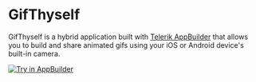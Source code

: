 # GifThyself

GifThyself is a hybrid application built with [Telerik AppBuilder](http://www.telerik.com/appbuilder) that allows you to build and share animated gifs using your iOS or Android device's built-in camera.

<a href="https://platform.telerik.com/#appbuilder/clone/https%3A%2F%2Fgithub.com%2Ftjvantoll%2Fgifthyself.git" target="_blank"><img src="http://docs.telerik.com/platform/appbuilder/sample-apps/images/try-in-appbuilder.png" alt="Try in AppBuilder" title="Try in AppBuilder" /></a>